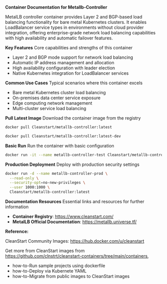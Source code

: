 **Container Documentation for Metallb-Controller**

MetalLB controller container provides Layer 2 and BGP-based load balancing functionality for bare metal Kubernetes clusters. It enables LoadBalancer service types in environments without cloud provider integration, offering enterprise-grade network load balancing capabilities with high availability and automatic failover features.

**Key Features**
Core capabilities and strengths of this container

- Layer 2 and BGP mode support for network load balancing
- Automatic IP address management and allocation
- High availability configuration with leader election
- Native Kubernetes integration for LoadBalancer services

**Common Use Cases**
Typical scenarios where this container excels

- Bare metal Kubernetes cluster load balancing
- On-premises data center service exposure
- Edge computing network management
- Multi-cluster service load balancing

**Pull Latest Image**
Download the container image from the registry

```bash
docker pull Cleanstart/metallb-controller:latest
```

```bash
docker pull Cleanstart/metallb-controller:latest-dev
```

**Basic Run**
Run the container with basic configuration

```bash
docker run -it --name metallb-controller-test Cleanstart/metallb-controller:latest-dev
```

**Production Deployment**
Deploy with production security settings

```bash
docker run -d --name metallb-controller-prod \
  --read-only \
  --security-opt=no-new-privileges \
  --user 1000:1000 \
  Cleanstart/metallb-controller:latest
```

**Documentation Resources**
Essential links and resources for further information

- **Container Registry**: https://www.cleanstart.com/
- **MetalLB Official Documentation**: https://metallb.universe.tf/

**Reference:**

CleanStart Community Images: https://hub.docker.com/u/cleanstart 

Get more from CleanStart images from https://github.com/clnstrt/cleanstart-containers/tree/main/containers⁠, 

  -  how-to-Run sample projects using dockerfile 
  -  how-to-Deploy via Kubernete YAML 
  -  how-to-Migrate from public images to CleanStart images